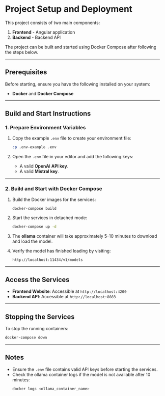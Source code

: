 # Project Setup and Deployment

This project consists of two main components:
1. **Frontend** - Angular application
2. **Backend** - Backend API

The project can be built and started using Docker Compose after following the steps below.

---

## Prerequisites

Before starting, ensure you have the following installed on your system:
- **Docker** and **Docker Compose**

---

## Build and Start Instructions

### 1. Prepare Environment Variables

1. Copy the example `.env` file to create your environment file:
   ```bash
   cp .env-example .env
   ```

2. Open the `.env` file in your editor and add the following keys:
   - A valid **OpenAI API key**.
   - A valid **Mistral key**.

---

### 2. Build and Start with Docker Compose

1. Build the Docker images for the services:
   ```bash
   docker-compose build
   ```

2. Start the services in detached mode:
   ```bash
   docker-compose up -d
   ```

3. The **ollama** container will take approximately 5–10 minutes to download and load the model. 

4. Verify the model has finished loading by visiting:
   ```
   http://localhost:11434/v1/models
   ```

---

## Access the Services

- **Frontend Website**: Accessible at `http://localhost:4200`
- **Backend API**: Accessible at `http://localhost:8083`

---

## Stopping the Services

To stop the running containers:
```bash
docker-compose down
```

---

## Notes

- Ensure the `.env` file contains valid API keys before starting the services.
- Check the ollama container logs if the model is not available after 10 minutes:
  ```bash
  docker logs <ollama_container_name>
  ```